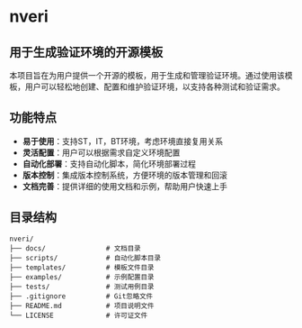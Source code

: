 # nveri
## 用于生成验证环境的开源模板
本项目旨在为用户提供一个开源的模板，用于生成和管理验证环境。通过使用该模板，用户可以轻松地创建、配置和维护验证环境，以支持各种测试和验证需求。
## 功能特点
- **易于使用**：支持ST，IT，BT环境，考虑环境直接复用关系
- **灵活配置**：用户可以根据需求自定义环境配置
- **自动化部署**：支持自动化脚本，简化环境部署过程
- **版本控制**：集成版本控制系统，方便环境的版本管理和回滚
- **文档完善**：提供详细的使用文档和示例，帮助用户快速上手
## 目录结构
```
nveri/
├── docs/               # 文档目录
├── scripts/            # 自动化脚本目录
├── templates/          # 模板文件目录
├── examples/           # 示例配置目录
├── tests/              # 测试用例目录
├── .gitignore          # Git忽略文件
├── README.md           # 项目说明文件
└── LICENSE             # 许可证文件
```